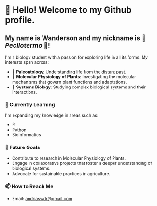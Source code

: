# 👋 Hello! Welcome to my Github profile.
## My name is Wanderson and my nickname is 🦎 _Pecilotermo_ 🦎!

I'm a biology student with a passion for exploring life in all its forms. My interests span across:

- 🦖 **Paleontology**: Understanding life from the distant past.
- 🌱 **Molecular Physiology of Plants**: Investigating the molecular mechanisms that govern plant functions and adaptations.
- 🔬 **Systems Biology**: Studying complex biological systems and their interactions.

### 🌱 Currently Learning
I'm expanding my knowledge in areas such as:
- R
- Python
- Bioinformatics

### 🔭 Future Goals
- Contribute to research in Molecular Physiology of Plants.
- Engage in collaborative projects that foster a deeper understanding of biological systems.
- Advocate for sustainable practices in agriculture.

### 📫 How to Reach Me
- Email: [andriaswdr@gmail.com](mailto:andriaswdr@gmail.com)
